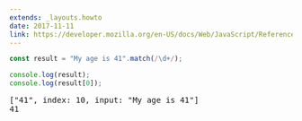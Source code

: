 ```yaml
---
extends: _layouts.howto
date: 2017-11-11
link: https://developer.mozilla.org/en-US/docs/Web/JavaScript/Reference/Global_Objects/RegExp
---
```



```javascript
const result = "My age is 41".match(/\d+/);

console.log(result);
console.log(result[0]);
```
<pre class="output">
["41", index: 10, input: "My age is 41"]
41
</pre>
